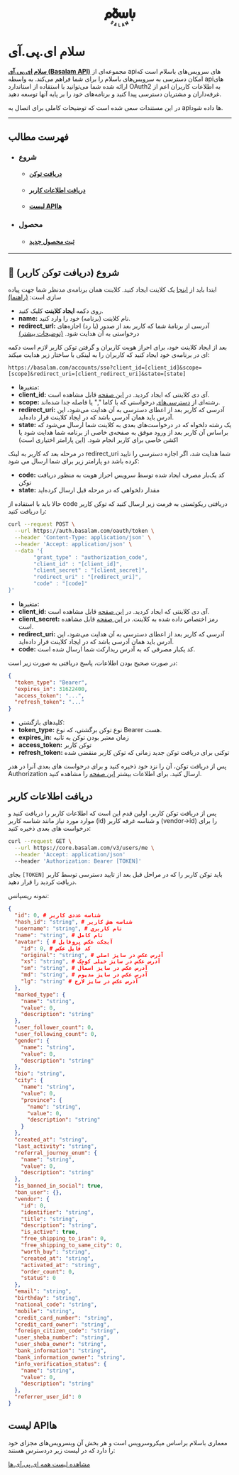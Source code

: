 <link rel="stylesheet" href="./assets/fonts/Estedad-stylesheet.css" />


<p align="center">
  <svg width="70" fill="currentColor" viewBox="0 0 71 50" xmlns="http://www.w3.org/2000/svg"><path d="M46.2752 47.5265L42.8338 41.1055L41.0336 41.5265L40.9277 48.7897C40.9277 49.2107 41.2454 49.5791 41.7219 49.5791C42.1455 49.5791 42.5161 49.2107 42.5161 48.7897V48.1581L44.581 47.6844L44.8457 48.2107C45.0575 48.5792 45.534 48.737 45.9046 48.5265C46.3282 48.4213 46.487 47.9476 46.2752 47.5265ZM42.569 46.6318L42.622 44.0528L43.8397 46.316L42.569 46.6318Z"></path><path d="M55.6986 43.1054L52.0454 36.8423L50.6688 37.6318L51.463 42.1581L47.9157 39.2107L46.5391 40.0002L50.1923 46.2633C50.3512 46.5265 50.6159 46.6318 50.8806 46.6318C51.0394 46.6318 51.1453 46.5791 51.3042 46.5265C51.6748 46.316 51.8336 45.8423 51.5689 45.4739L50.2452 43.1581L52.0983 44.6844L53.422 43.9475L52.9984 41.5791L54.3221 43.8949C54.5338 44.2633 55.0104 44.4212 55.381 44.1581C55.8045 43.9475 55.9634 43.4739 55.6986 43.1054Z"></path><path d="M36.3205 48.4213H33.938V42.1055H32.3496V50.0002H36.3205C36.7441 50.0002 37.1147 49.6318 37.1147 49.2107C37.1147 48.7897 36.7441 48.4213 36.3205 48.4213Z"></path><path d="M26.0496 40.4214L22.0786 46.5266C21.8669 46.8951 21.9728 47.3688 22.3434 47.6319C22.714 47.8424 23.1905 47.7372 23.4552 47.3688L23.7729 46.8424L25.7848 47.5267L25.7319 48.1582C25.679 48.5793 26.0496 48.9477 26.4732 49.0003H26.5261C26.9496 49.0003 27.2673 48.6845 27.3203 48.2635L27.7968 41.0003L26.0496 40.4214ZM24.673 45.5267L26.1025 43.3688L25.9437 45.9477L24.673 45.5267Z"></path><path d="M16.7307 44.3162C16.3071 44.3162 15.8306 44.2109 15.46 43.9478C14.454 43.2636 14.1893 41.8425 14.8776 40.8425C15.1423 40.4741 15.6188 40.3688 15.9894 40.632C16.3601 40.8951 16.466 41.3688 16.2012 41.7372C15.9895 42.053 16.0953 42.4214 16.3601 42.632C16.6777 42.8425 17.0484 42.7372 17.2601 42.4741L17.4719 42.1583C17.6837 41.8425 17.5778 41.4741 17.3131 41.2635C16.8366 40.9478 16.466 40.4214 16.3601 39.8425C16.2542 39.2635 16.3601 38.6846 16.7307 38.1583L16.9425 37.8425C17.2602 37.3688 17.7896 37.0004 18.372 36.8951C18.9544 36.7899 19.5368 36.8951 20.0663 37.2636C20.5428 37.5793 20.9134 38.1057 21.0193 38.6846C21.1252 39.2636 21.0193 39.8425 20.6487 40.3688C20.3839 40.7372 19.9074 40.8425 19.5368 40.5793C19.1662 40.3162 19.0603 39.8425 19.325 39.4741C19.4309 39.3162 19.4838 39.1583 19.4309 39.0004C19.378 38.8425 19.325 38.6846 19.1662 38.5793C19.0073 38.4741 18.8485 38.4214 18.6897 38.4741C18.5308 38.5267 18.372 38.5793 18.2661 38.7372L18.0543 39.053C17.9484 39.2109 17.8955 39.3688 17.9484 39.5267C18.0014 39.6846 18.0543 39.8425 18.2132 39.9478C19.2191 40.632 19.4839 42.053 18.7956 43.053L18.5838 43.3688C18.1073 44.0004 17.419 44.3162 16.7307 44.3162Z"></path><path d="M64.1178 36.8419C65.2875 36.8419 66.2356 35.8993 66.2356 34.7366C66.2356 33.5739 65.2875 32.6313 64.1178 32.6313C62.9482 32.6313 62 33.5739 62 34.7366C62 35.8993 62.9482 36.8419 64.1178 36.8419Z"></path><path d="M65.7057 16.842V23.6841C65.7057 24.5788 65.0174 25.263 64.1173 25.263C63.2172 25.263 62.5289 24.5788 62.5289 23.6841V8.4209H57.2344V23.6841C57.2344 27.4735 60.3052 30.5262 64.1173 30.5262C67.9294 30.5262 71.0002 27.4735 71.0002 23.6841V16.842H65.7057Z"></path><path d="M49.8218 23.6841C49.8218 24.5788 49.1335 25.263 48.2334 25.263C47.3333 25.263 46.645 24.5788 46.645 23.6841V16.8419H41.3505V23.6841C41.3505 24.5788 40.6622 25.263 39.7621 25.263C38.862 25.263 38.1737 24.5788 38.1737 23.6841V16.8419H32.8792V19.8419C32.6674 19.2104 32.3497 18.6314 31.9791 18.1051L28.6965 13.4735L31.1849 9.89458L26.8434 6.89458L25.4139 8.89458L22.9784 5.4209L18.6368 8.4209L22.1842 13.4735L18.9015 18.1051C18.2662 18.9998 17.8956 19.9472 17.6838 20.9998C16.7308 17.9998 13.9247 15.7893 10.5891 15.7893C6.51231 15.7893 3.17673 19.1051 3.17673 23.1577C3.17673 24.2104 3.38849 25.263 3.81206 26.1577C1.5354 27.4209 0 29.8419 0 32.5788V34.6841H5.29456V32.5788C5.29456 31.4209 6.24758 30.4735 7.41238 30.4735H10.2714C10.3773 30.4735 10.4832 30.4735 10.5891 30.4735C14.0835 30.4735 17.0485 28.0525 17.7897 24.7893C18.7427 28.0525 21.8136 30.4735 25.4139 30.4735C28.9612 30.4735 31.9262 28.1577 32.9851 24.9998C33.6204 28.1051 36.4266 30.4735 39.7092 30.4735C41.2975 30.4735 42.78 29.9472 43.9448 28.9998C45.1096 29.8946 46.5921 30.4735 48.1805 30.4735C51.9925 30.4735 55.0634 27.4209 55.0634 23.6314V16.7893H49.7688V23.6841H49.8218ZM10.642 25.263H10.4832C9.37136 25.1577 8.52422 24.263 8.52422 23.1577C8.52422 21.9998 9.47724 21.0525 10.642 21.0525C11.8068 21.0525 12.7599 21.9998 12.7599 23.1577C12.7599 24.3156 11.8068 25.263 10.642 25.263ZM25.4668 25.263C24.0373 25.263 22.8195 24.0525 22.8195 22.6314C22.8195 22.1051 22.9784 21.5788 23.2961 21.1051L25.4668 18.0525L27.6376 21.1051C27.9552 21.5262 28.1141 22.0525 28.1141 22.6314C28.1141 24.0525 26.8963 25.263 25.4668 25.263Z"></path></svg>
</p>

# سلام ای.پی.آی

**[سلام ای.پی.آی (Basalam API)](https://developers.basalam.com)** مجموعه‌ای از api‌های سرویس‌های باسلام است که امکان دسترسی به سرویس‌های باسلام را برای شما فراهم می‌کند. به واسطه api‌های ارائه شده شما می‌توانید با استفاده از استاندارد OAuth2 به اطلاعات کاربران اعم از غرفه‌داران و مشتریان دسترسی پیدا کنید و برنامه‌های خود را بر پایه آنها توسعه دهید.

در این مستندات سعی شده است که توضیحات کاملی برای اتصال به api‌ها داده شود.

---

## فهرست مطالب

* ### شروع
  * #### [دریافت توکن](#-شروع-دریافت-توکن-کاربر)
  * #### [دریافت اطلاعات کاربر](#دریافت-اطلاعات-کاربر)
  * #### [لیست APIها](#لیست-apiها)
* ### محصول
  * #### [ثبت محصول جدید](./product/create.md)
---

## 🚀 شروع (دریافت توکن کاربر)

ابتدا باید از [اینجا](https://developers.basalam.com/clients) یک کلاینت ایجاد کنید.
کلاینت همان برنامه‌ی مدنظر شما جهت پیاده سازی است: [(راهنما)](https://developers.basalam.com/authorization#%D8%A7%DB%8C%D8%AC%D8%A7%D8%AF-%DA%A9%D9%84%D8%A7%DB%8C%D9%86%D8%AA)

* روی دکمه **ایجاد کلاینت** کلیک کنید.
* **name:** نام کلاینت (برنامه) خود را وارد کنید.
* **redirect_url:** آدرسی از برنامهٔ شما که کاربر بعد از صدور (یا رد) اجازه‌های درخواستی به آن هدایت شود. [(توضیحات بیشتر)](https://developers.basalam.com/authorization#%D8%AF%D8%B1%DB%8C%D8%A7%D9%81%D8%AA-%D8%AF%D8%B3%D8%AA%D8%B1%D8%B3%DB%8C-%D8%A7%D8%B2-%DA%A9%D8%A7%D8%B1%D8%A8%D8%B1)

بعد از ایجاد کلاینت خود، برای احراز هویت کاربران و گرفتن توکن کاربر لازم است دکمه ای در برنامه‌ی خود ایجاد کنید که کاربران را به لینکی با ساختار زیر هدایت میکند:

```
https://basalam.com/accounts/sso?client_id=[client_id]&scope=[scope]&redirect_uri=[client_redirect_uri]&state=[state]
```
* متغیرها:
* **client_id:** آی دی کلاینتی که ایجاد کردید. در [این صفحه](https://developers.basalam.com/clients) قابل مشاهده است.
* **scope:** رشته‌ای از [دسترسی‌های](https://developers.basalam.com/scopes) درخواستی که با کاما "," یا فاصله جدا شده‌اند.
* **redirect_uri:** آدرسی که کاربر بعد از اعطای دسترسی به آن هدایت می‌شود، این آدرس باید همان آدرسی باشد که در ایجاد کلاینت قرار داده‌اید.
* **state:** یک رشته دلخواه که در درخواست‌های بعدی به کلاینت شما ارسال می‌شود که براساس آن کاربر بعد از ورود موفق به صفحه‌ی خاصی از برنامه شما هدایت شود یا اکشن خاصی برای کاربر انجام شود. (این پارامتر اختیاری است)

در مرحله بعد که کاربر به لینک redirect_uri شما هدایت شد، اگر اجازه دسترسی را تایید کرده باشد دو پارامتر زیر برای شما ارسال می شود:

* **code:** کد یک‌بار مصرف ایجاد شده توسط سرویس احراز هویت به منظور دریافت توکن
* **state:** مقدار دلخواهی که در مرحله قبل ارسال کرده‌اید

حالا باید با استفاده از code دریافتی ریکوئستی به فرمت زیر ارسال کنید که توکن کاربر را دریافت کنید:

```bash
curl --request POST \
  --url https://auth.basalam.com/oauth/token \
  --header 'Content-Type: application/json' \
  --header 'Accept: application/json' \
  --data '{
        "grant_type" : "authorization_code",
        "client_id" : "[client_id]",
        "client_secret" : "[client_secret]",
        "redirect_uri" : "[redirect_uri]",
        "code" : "[code]"
}'
```
* متغیرها:
* **client_id:** آی دی کلاینتی که ایجاد کردید. در [این صفحه](https://developers.basalam.com/clients) قابل مشاهده است.
* **client_secret:** رمز اختصاص داده شده به کلاینت. در [این صفحه](https://developers.basalam.com/clients) قابل مشاهده است.
* **redirect_uri:** آدرسی که کاربر بعد از اعطای دسترسی به آن هدایت می‌شود، این آدرس باید همان آدرسی باشد که در ایجاد کلاینت قرار داده‌اید.
* **code:** کد یکبار مصرفی که به آدرس ریدارکت شما ارسال شده است.

در صورت صحیح بودن اطلاعات، پاسخ دریافتی به صورت زیر است:

```json
{
  "token_type": "Bearer",
  "expires_in": 31622400,
  "access_token": "...",
  "refresh_token": "..."
}
```
* کلیدهای بازگشتی:
* **token_type:** نوع توکن برگشتی، که نوع Bearer هست.
* **expires_in:** زمان معتبر بودن توکن به ثانیه
* **access_token:** توکن کاربر
* **refresh_token:** توکنی برای دریافت توکن جدید زمانی که توکن کاربر منقضی شده

پس از دریافت توکن، آن را نزد خود ذخیره کنید و برای درخواست های بعدی آنرا در هدر Authorization ارسال کنید.
برای اطلاعات بیشتر [این صفحه](https://developers.basalam.com/authorization#%D9%85%D8%B1%D8%AD%D9%84%D9%87-%D8%B3%D9%88%D9%85-%D8%AF%D8%B1%DB%8C%D8%A7%D9%81%D8%AA-%D8%A7%D8%B7%D9%84%D8%A7%D8%B9%D8%A7%D8%AA-%DA%A9%D8%A7%D8%B1%D8%A8%D8%B1) را مشاهده کنید.

## دریافت اطلاعات کاربر

پس از دریافت توکن کاربر، اولین قدم این است که اطلاعات کاربر را دریافت کنید و موارد مورد نیاز مانند شناسه کاربر (id) و شناسه غرفه کاربر (vendor->id) را برای درخواست های بعدی ذخیره کنید:

```bash
curl --request GET \
  --url https://core.basalam.com/v3/users/me \
  --header 'Accept: application/json'
  --header 'Authorization: Bearer [TOKEN]'
```

بجای `[TOKEN]` باید توکن کاربر را که در مراحل قبل بعد از تایید دسترسی توسط کاربر دریافت کردید را قرار دهید.

نمونه ریسپانس:

```json
{
  "id": 0, # شناسه عددی کاربر
  "hash_id": "string", # شناسه هش کاربر
  "username": "string", # نام کاربری
  "name": "string", # نام کامل
  "avatar": { # آبجکت عکس پروفایل
    "id": 0, # کد فایل عکس
    "original": "string", # آدرس عکس در سایز اصلی
    "xs": "string", # آدرس عکس در سایز خیلی کوچک
    "sm": "string", # آدرس عکس در سایز اسمال
    "md": "string", # آدرس عکس در سایز مدیوم
    "lg": "string" # آدرس عکس در سایز لارج
  },
  "marked_type": {
    "name": "string",
    "value": 0,
    "description": "string"
  },
  "user_follower_count": 0,
  "user_following_count": 0,
  "gender": {
    "name": "string",
    "value": 0,
    "description": "string"
  },
  "bio": "string",
  "city": {
    "name": "string",
    "value": 0,
    "province": {
      "name": "string",
      "value": 0,
      "description": "string"
    }
  },
  "created_at": "string",
  "last_activity": "string",
  "referral_journey_enum": {
    "name": "string",
    "value": 0,
    "description": "string"
  },
  "is_banned_in_social": true,
  "ban_user": {},
  "vendor": {
    "id": 0,
    "identifier": "string",
    "title": "string",
    "description": "string",
    "is_active": true,
    "free_shipping_to_iran": 0,
    "free_shipping_to_same_city": 0,
    "worth_buy": "string",
    "created_at": "string",
    "activated_at": "string",
    "order_count": 0,
    "status": 0
  },
  "email": "string",
  "birthday": "string",
  "national_code": "string",
  "mobile": "string",
  "credit_card_number": "string",
  "credit_card_owner": "string",
  "foreign_citizen_code": "string",
  "user_sheba_number": "string",
  "user_sheba_owner": "string",
  "bank_information": "string",
  "bank_information_owner": "string",
  "info_verification_status": {
    "name": "string",
    "value": 0,
    "description": "string"
  },
  "referrer_user_id": 0
}
```

## لیست APIها

معماری باسلام براساس میکروسرویس است و هر بخش آن وبسرویس‌های مجزای خود را دارد که در لیست زیر دردسترس هستند:

[مشاهده لیست همه ای.پی.آی.‌ها](https://developers.basalam.com/services)

